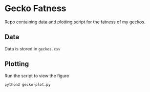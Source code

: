 # Gecko Fatness 


Repo containing data and plotting script for the fatness of my geckos.

## Data

Data is stored in `geckos.csv`

## Plotting

Run the script to view the figure

```
python3 gecko-plot.py
```
